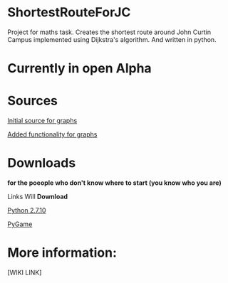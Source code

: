 # ShortestRouteForJC
Project for maths task. Creates the shortest route around John Curtin Campus implemented using Dijkstra's algorithm. And written in python.

# Currently in open Alpha


# Sources

[Initial source for graphs](https://www.python.org/doc/essays/graphs/ "Link")

[Added functionality for graphs](http://geekly-yours.blogspot.com.au/2014/03/dijkstra-algorithm-python-example-source-code-shortest-path.html "Why are you reading this?")


# Downloads
**for the poeople who don't know where to start (you know who you are)**

Links Will **Download**

[Python 2.7.10](https://www.python.org/ftp/python/2.7.10/python-2.7.10.msi)

[PyGame](http://pygame.org/ftp/pygame-1.9.1.win32-py2.7.msi)

# More information:

[WIKI LINK]

